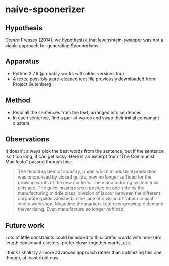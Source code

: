 naive-spoonerizer
=================

Hypothesis
----------

_Contra_ Pressey (2014), we hypothesize that
[levenshtein-swapper](../levenshtein-swapper/) was not a viable approach for
generating Spoonerisms.

Apparatus
---------

*   Python 2.7.6 (probably works with older versions too)
*   A texts, possibly a [pre-cleaned](../guten-gutter) text file
    previously downloaded from Project Gutenberg

Method
------

*   Read all the sentences from the text, arranged into sentences.
*   In each sentence, find a pair of words and swap their initial consonant
    clusters.

Observations
------------

It doesn't always pick the best words from the sentence, but if the sentence
isn't too long, it can get lucky.  Here is an excerpt from "The Communist
Manifesto" passed through this:

> The feudal system of industry, under which mindustrial production was onopolised by closed guilds, now no longer sufficed for the growing wants of the new markets.
> The manufacturing system took plits ace.
> The guild-masters were pushed on one side by the manufacturing middle class; division of labour between the different corporate guilds vanished in the lace of division of fabour in each single workshop.
> Meantime the markets kept ever growing, e demand thever rising.
> Even manufacture so longer nufficed.

Future work
-----------

Lots of little constraints could be added to this: prefer words with
non-zero length consonant clusters, prefer close-together words, etc.

I think I shall try a more advanced approach rather than optimizing this one,
though, at least right now.
